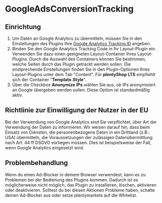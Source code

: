 # GoogleAdsConversionTracking

## Einrichtung

1. Um Daten an Google Analytics zu übermitteln, müssen Sie in den Einstellungen des Plugins Ihre [Google Analytics Tracking ID](https://support.google.com/analytics/answer/1032385?hl) angeben.
2. Binden Sie den Google Analytics Tracking Code in Ihr Layout-Plugin ein. Verwenden Sie dazu einen geeigneten Layout-Container Ihres Layout-Plugins.
Durch die Auswahl des Containers können Sie bestimmen, welche Seiten durch das Plugin getrackt werden sollen.
Die enstprechende Einstellungen finden Sie in den Plugin-Optionen Ihres Layout-Plugins unter dem Tab "Content".
Für **plentyShop LTS** empfiehlt sich der Container "**Template.Style**".
3. Über die Checkbox **Anonymize IPs** wählen Sie aus, ob IPs anonymisiert an Google übergeben werden sollen. Diese Option ist standardmäßig aktiv.

## Richtlinie zur Einwilligung der Nutzer in der EU

<div class="alert alert-warning" role="alert">
    Bei der Verwendung von Google Analytics sind Sie verpflichtet, über Art der Verwendung der Daten zu informieren. 
    Wir weisen darauf hin, dass beim Einsatz von Diensten, die personenbezogene Daten in ein Drittland (z.B.: USA) übermitteln, die Voraussetzungen der zulässigen Datenübermittlung nach Art. 44 ff DSGVO vorliegen müssen. Dies ist beispielsweise der Fall, wenn Google Analytics eingesetzt wird.
</div>

## Problembehandlung

<div class="alert alert-warning" role="alert">
    Wenn du einen Ad-Blocker in deinem Browser verwendest, kann es zu Problemen bei der Bedienung des Plugins kommen. Dadurch ist es möglicherweise nicht möglich, das Plugin zu installieren, löschen, aktivieren oder deaktivieren. Solltest du bei diesen Aktionen Probleme haben, schalte deinen Ad-Blocker aus oder setze plentymarkets auf die Whitelist.
</div>
